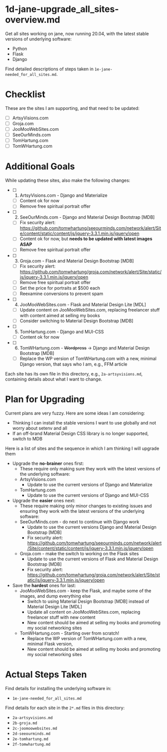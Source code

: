 
# 1d-jane-upgrade_all_sites-overview.md

Get all sites working on jane, now running 20.04, with the latest stable versions of underlying software:

- Python
- Flask
- Django

Find detailed descriptions of steps taken in `1e-jane-needed_for_all_sites.md`.

# Checklist

These are the sites I am supporting, and that need to be updated:

- [ ] ArtsyVisions.com
- [ ] Groja.com
- [ ] JooMooWebSites.com
- [ ] SeeOurMinds.com
- [ ] TomHartung.com
- [ ] TomWHartung.com

# Additional Goals

While updating these sites, also make the following changes:

- [ ] 1. ArtsyVisions.com - Django and Materialize
    - [ ] Content ok for now
    - [ ] Remove free spiritual portrait offer
- [ ] 2. SeeOurMinds.com - Django and Material Design Bootstrap [MDB]
    - [ ] Fix security alert: https://github.com/tomwhartung/seeourminds.com/network/alert/Site/content/static/content/js/jquery-3.3.1.min.js/jquery/open
    - [ ] Content ok for now, but **needs to be updated with latest images ASAP**
    - [ ] Remove free spiritual portrait offer
- [ ] 3. Groja.com - Flask and Material Design Bootstrap [MDB]
    - [ ] Fix security alert: https://github.com/tomwhartung/groja.com/network/alert/Site/static/js/jquery-3.3.1.min.js/jquery/open
    - [ ] Remove free spiritual portrait offer
    - [ ] Set the price for portraits at $500 each
    - [ ] Reexamine conversions to prevent spam
- [ ] 4. JooMooWebSites.com - Flask and Material Design Lite [MDL]
    - [ ] Update content on JooMooWebSites.com, replacing freelancer stuff with content aimed at selling my books
    - [ ] Consider switching to Material Design Bootstrap [MDB]
- [ ] 5. TomHartung.com - Django and MUI-CSS
    - [ ] Content ok for now
- [ ] 6. TomWHartung.com - ~~Wordpress~~ -> Django and Material Design Bootstrap [MDB]
    - [ ] Replace the WP version of TomWHartung.com with a new, minimal Django version, that says who I am, e.g., FFM article

Each site has its own file in this directory, e.g., `2a-artsyvisions.md`, containing details about what I want to change.

# Plan for Upgrading

Current plans are very fuzzy.  Here are some ideas I am considering:

- Thinking I can install the stable versions I want to use globally and not worry about setenv and all
- If an off-brand Material Design CSS library is no longer supported, switch to MDB

Here is a list of sites and the sequence in which I am thinking I will upgrade them

- Upgrade the **no-brainer** ones first:
  - These require only making sure they work with the latest versions of the underlying software:
  - ArtsyVisions.com
    - Update to use the current versions of Django and Materialize
  - TomHartung.com
    - Update to use the current versions of Django and MUI-CSS
- Upgrade the **easier** ones next:
  - These require making only minor changes to existing issues and ensuring they work with the latest versions of the underlying software:
  - SeeOurMinds.com - do next to continue with Django work
    - Update to use the current versions Django and Material Design Bootstrap [MDB]
    - Fix security alert: https://github.com/tomwhartung/seeourminds.com/network/alert/Site/content/static/content/js/jquery-3.3.1.min.js/jquery/open
  - Groja.com - make the switch to working on the Flask sites
    - Update to use the current versions of Flask and Material Design Bootstrap [MDB]
    - Fix security alert: https://github.com/tomwhartung/groja.com/network/alert/Site/static/js/jquery-3.3.1.min.js/jquery/open
- Save the **hardest** ones for last:
  - JooMooWebSites.com - keep the Flask, and maybe some of the images, and dump everything else
    - Switch to using Material Design Bootstrap [MDB] instead of Material Design Lite [MDL]
    - Update all content on JooMooWebSites.com, replacing freelancer stuff with new content
    - New content should be aimed at selling my books and promoting my social networking sites
  - TomWHartung.com - Starting over from scratch!
    - Replace the WP version of TomWHartung.com with a new, minimal Flask version,
    - New content should be aimed at selling my books and promoting my social networking sites

# Actual Steps Taken

Find details for installing the underlying software in:

- `1e-jane-needed_for_all_sites.md`

Find details for each site in the `2*.md` files in this directory:

- `2a-artsyvisions.md`
- `2b-groja.md`
- `2c-joomoowebsites.md`
- `2d-seeourminds.md`
- `2e-tomhartung.md`
- `2f-tomwhartung.md`


